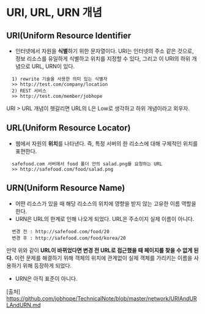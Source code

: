 # URI, URL, URN 개념

## URI(Uniform Resource Identifier
- 인터넷에서 자원을 **식별**하기 위한 문자열이다. URI는 인터넷의 주소 같은 것으로, 정보 리소스를 유일하게 식별하고 위치를 지정할 수 있다, 그리고 이 URI의 하위 개념으로 URL, URN이 있다.
```
  1) rewrite 기술을 사용한 의미 있는 식별자
  >> http://test.com/company/location
  2) REST 서비스
  >> http://test.com/member/jobhope
```
URI > URL 개념이 헷갈리면 URL의 L은 Low로 생각하고 하위 개념이라고 외우자.

## URL(Uniform Resource Locator)
- 웹에서 자원의 **위치**를 나타낸다. 즉, 특정 서버의 한 리소스에 대해 구체적인 위치를 표현한다.
```
  safefood.com 서버에서 food 폴더 안의 salad.png를 요청하는 URL
  >> http://safefood.com/food/salad.png
```

## URN(Uniform Resource Name)
- 어떤 리소스가 있을 때 해당 리소스의 위치에 영향을 받지 않는 고유한 이름 역할을 한다.
- URN은 URL의 한계로 인해 나오게 되었다. URL은 주소이지 실제 이름이 아니다.
```
  변경 전 : http://safefood.com/food/20
  변경 후 : http://safefood.com/food/korea/20
```
만약 위와 같이 **URL이 바뀌었다면 변경 전 URL로 접근했을 때 페이지를 찾을 수 없게 된다.** 이런 문제를 해결하기 위해 객체의 위치에 관계없이 실제 객체를 가리키는 이름을 사용하기 위해 등장하게 되었다.

- URN은 아직 표준이 아니다.


[출처] https://github.com/jobhope/TechnicalNote/blob/master/network/URIAndURLAndURN.md
